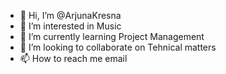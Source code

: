 - 👋 Hi, I’m @ArjunaKresna
- 👀 I’m interested in Music
- 🌱 I’m currently learning Project Management
- 💞️ I’m looking to collaborate on Tehnical matters
- 📫 How to reach me email

<!---
ArjunaKresna/ArjunaKresna is a ✨ special ✨ repository because its `README.md` (this file) appears on your GitHub profile.
You can click the Preview link to take a look at your changes.
--->
